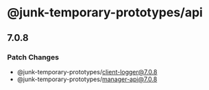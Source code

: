 # @junk-temporary-prototypes/api

## 7.0.8

### Patch Changes

- @junk-temporary-prototypes/client-logger@7.0.8
- @junk-temporary-prototypes/manager-api@7.0.8
